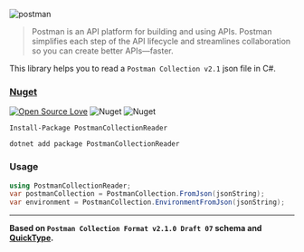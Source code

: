 ![postman](https://user-images.githubusercontent.com/8418700/159980759-b9a94b90-5b9c-4745-878a-b2615ad17eff.png)

> Postman is an API platform for building and using APIs. Postman simplifies each step of the API lifecycle and streamlines collaboration so you can create better APIs—faster.

This library helps you to read a `Postman Collection v2.1` json file in C#.

### [Nuget](https://www.nuget.org/packages/PostmanCollectionReader)

[![Open Source Love](https://badges.frapsoft.com/os/mit/mit.svg?v=102)](https://opensource.org/licenses/MIT)
![Nuget](https://img.shields.io/nuget/v/PostmanCollectionReader)
![Nuget](https://img.shields.io/nuget/dt/PostmanCollectionReader)


```
Install-Package PostmanCollectionReader

dotnet add package PostmanCollectionReader
```

### Usage

```cs
using PostmanCollectionReader;
var postmanCollection = PostmanCollection.FromJson(jsonString);
var environment = PostmanCollection.EnvironmentFromJson(jsonString);
```

---
**Based on `Postman Collection Format v2.1.0 Draft 07` schema and [QuickType](https://app.quicktype.io/).**
